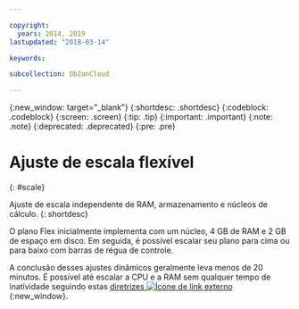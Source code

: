 ```yaml
---

copyright:
  years: 2014, 2019
lastupdated: "2018-03-14"

keywords: 

subcollection: Db2onCloud

---
```


<!-- Attribute definitions --> 
{:new_window: target="_blank"}
{:shortdesc: .shortdesc}
{:codeblock: .codeblock}
{:screen: .screen}
{:tip: .tip}
{:important: .important}
{:note: .note}
{:deprecated: .deprecated}
{:pre: .pre}

# Ajuste de escala flexível
{: #scale}

Ajuste de escala independente de RAM, armazenamento e núcleos de cálculo. 
{: shortdesc}

O plano Flex inicialmente implementa com um núcleo, 4 GB de RAM e 2 GB de espaço em disco. Em seguida, é possível escalar seu
plano para cima ou para baixo com barras de régua de controle.

A conclusão desses ajustes dinâmicos geralmente leva menos de 20 minutos. É possível até escalar a CPU e a RAM sem qualquer tempo de inatividade seguindo estas [diretrizes ![Ícone de link externo](../../icons/launch-glyph.svg "Ícone de link externo")](https://developer.ibm.com/answers/questions/381931/how-can-i-scale-cpu-up-and-down-without-downtime-o.html){:new_window}.
